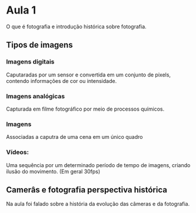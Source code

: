# Aula 1
O que é fotografia e introdução histórica sobre fotografia.

## Tipos de imagens

### Imagens digitais
Caputaradas por um sensor e convertida em um conjunto de pixels, contendo informações de cor ou intensidade.

### Imagens analógicas
Capturada em filme fotográfico por meio de processos químicos.

### Imagens
Associadas a caputra de uma cena em um único quadro

### Vídeos:
Uma sequência por um determinado período de tempo de imagens, criando ilusão do movimento. (Em geral 30fps)

## Camerâs e fotografia perspectiva histórica
Na aula foi falado sobre a história da evolução das câmeras e da fotografia.

